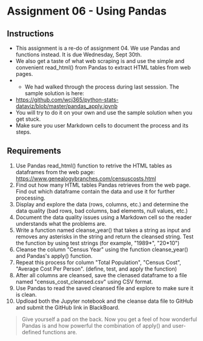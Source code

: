 # Assignment 06 - Using Pandas
## Instructions
- This assignment is a re-do of assignment 04. We use Pandas and functions instead. It is due Wednesday, Sept 30th.
- We also get a taste of what web scraping is and use the simple and convenient read_html() from Pandas to extract HTML tables from web pages. 
- - We had walked through the process during last sesssion. The sample solution is here:
- https://github.com/wcj365/python-stats-dataviz/blob/master/pandas_apply.ipynb
- You will try to do it on your own and use the sample solution when you get stuck. 
- Make sure you user Markdown cells to document the process and its steps.
## Requirements
1. Use Pandas read_html() function to retrive the HTML tables as dataframes from the web page: https://www.genealogybranches.com/censuscosts.html
2. Find out how many HTML tables Pandas retrieves from the web page. Find out which dataframe contain the data and use it for further processing.
3. Display and explore the data (rows, columns, etc.) and determine the data quality (bad rows, bad columns, bad elements, null values, etc.)
4. Document the data quality issues using a Markdown cell so the reader understands what the problems are.
5. Write a function named cleanse_year() that takes a string as input and removes any asterisks in the string and return the cleansed string. Test the function by using test strings (for example, "1989*", "20*10")
6. Cleanse the column "Census Year" using the function cleanse_year() and Pandas's apply() function.
7. Repeat this process for column "Total Population", 	"Census Cost", 	"Average Cost Per Person". (define, test, and apply the function)
8. After all columns are cleansed, save the clenased dataframe to a file named "census_cost_cleansed.csv" using CSV format.
9. Use Pandas to read the saved cleansed file and explore to make sure it is clean. 
10. Updload both the Jupyter notebook and the cleanse data file to GitHub and submit the GitHub link in BlackBoard.

> Give yourself a pad on the back. Now you get a feel of how wonderful Pandas is and 
> how powerful the combination of apply() and user-defined functions are.
